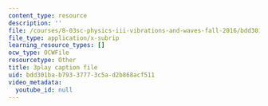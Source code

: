 ```yaml
---
content_type: resource
description: ''
file: /courses/8-03sc-physics-iii-vibrations-and-waves-fall-2016/bdd301bab79337773c5ad2b868acf511_BX4QPdP7fT8.srt
file_type: application/x-subrip
learning_resource_types: []
ocw_type: OCWFile
resourcetype: Other
title: 3play caption file
uid: bdd301ba-b793-3777-3c5a-d2b868acf511
video_metadata:
  youtube_id: null
---
```

